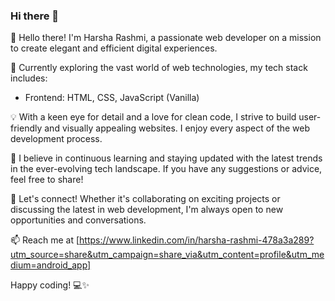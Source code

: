 ### Hi there 👋

<!--
**Coder-Harsha-2805/Coder-Harsha-2805** is a ✨ _special_ ✨ repository because its `README.md` (this file) appears on your GitHub profile.

Here are some ideas to get you started:

- 🔭 I’m currently working on ...
- 🌱 I’m currently learning ...
- 👯 I’m looking to collaborate on ...
- 🤔 I’m looking for help with ...
- 💬 Ask me about ...
- 📫 How to reach me: ...
- 😄 Pronouns: ...
- ⚡ Fun fact: ...
-->

👋 Hello there! I'm Harsha Rashmi, a passionate web developer on a mission to create elegant and efficient digital experiences.

🚀 Currently exploring the vast world of web technologies, my tech stack includes:
   - Frontend: HTML, CSS, JavaScript (Vanilla)


💡 With a keen eye for detail and a love for clean code, I strive to build user-friendly and visually appealing websites. I enjoy every aspect of the web development process.

🌱 I believe in continuous learning and staying updated with the latest trends in the ever-evolving tech landscape. If you have any suggestions or advice, feel free to share!

🤝 Let's connect! Whether it's collaborating on exciting projects or discussing the latest in web development, I'm always open to new opportunities and conversations.

📫 Reach me at [https://www.linkedin.com/in/harsha-rashmi-478a3a289?utm_source=share&utm_campaign=share_via&utm_content=profile&utm_medium=android_app]

Happy coding! 💻✨
